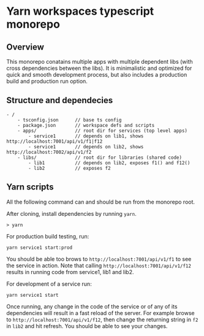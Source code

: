 # Yarn workspaces typescript monorepo

## Overview

This monorepo conatains multiple apps with multiple dependent libs (with cross dependencies between the libs).
It is minimalistic and optimized for quick and smooth development process, but also includes a production build and production run option.

## Structure and dependecies

```
- /
    - tsconfig.json      // base ts config
    - package.json       // workspace defs and scripts
    - apps/              // root dir for services (top level apps)
        - service1       // depends on lib1, shows http://localhost:7001/api/v1/f1|f12
        - service1       // depends on lib2, shows http://localhost:7002/api/v1/f2
    - libs/              // root dir for libraries (shared code)
        - lib1           // depends on lib2, exposes f1() and f12()
        - lib2           // exposes f2

```

## Yarn scripts

All the following command can and should be run from the monorepo root.

After cloning, install dependencies by running `yarn`.

```
> yarn
```

For production build testing, run:

```
yarn service1 start:prod
```

You should be able too brows to `http://localhost:7001/api/v1/f1` to see the service in action.
Note that calling `http://localhost:7001/api/v1/f12` results in running code from service1, lib1 and lib2.

For development of a service run:

```
yarn service1 start
```

Once running, any change in the code of the service or of any of its dependencies will result in a fast reload of the server.
For example browse to `http://localhost:7001/api/v1/f12`, then change the returning string in `f2` in `lib2` and hit refresh.
You should be able to see your changes.
